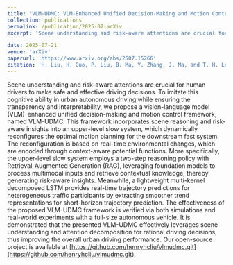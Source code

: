 ```yaml
---
title: "VLM-UDMC: VLM-Enhanced Unified Decision-Making and Motion Control for Urban Autonomous Driving"
collection: publications
permalink: /publication/2025-07-arXiv
excerpt: 'Scene understanding and risk-aware attentions are crucial for human drivers to make safe and effective driving decisions. To imitate this cognitive ability in urban autonomous driving while ensuring the transparency and interpretability, we propose a vision-language model (VLM)-enhanced unified decision-making and motion control framework, named VLM-UDMC. This framework incorporates scene reasoning and risk-aware insights into an upper-level slow system, which dynamically reconfigures the optimal motion planning for the downstream fast system. The reconfiguration is based on real-time environmental changes, which are encoded through context-aware potential functions. More specifically, the upper-level slow system employs a two-step reasoning policy with Retrieval-Augmented Generation (RAG), leveraging foundation models to process multimodal inputs and retrieve contextual knowledge, thereby generating risk-aware insights. Meanwhile, a lightweight multi-kernel decomposed LSTM provides real-time trajectory predictions for heterogeneous traffic participants by extracting smoother trend representations for short-horizon trajectory prediction. The effectiveness of the proposed VLM-UDMC framework is verified via both simulations and real-world experiments with a full-size autonomous vehicle. It is demonstrated that the presented VLM-UDMC effectively leverages scene understanding and attention decomposition for rational driving decisions, thus improving the overall urban driving performance. Our open-source project is available at [https://github.com/henryhcliu/vlmudmc.git](https://github.com/henryhcliu/vlmudmc.git).'

date: 2025-07-21
venue: 'arXiv'
paperurl: 'https://www.arxiv.org/abs/2507.15266'
citation: 'H. Liu, H. Guo, P. Liu, B. Ma, Y. Zhang, J. Ma, and T. H. Lee, “VLM-UDMC: VLM-Enhanced Unified Decision-Making and Motion Control for Urban Autonomous Driving,” arXiv preprint arXiv:2507.15266, 2025.'
---
```


Scene understanding and risk-aware attentions are crucial for human drivers to make safe and effective driving decisions. To imitate this cognitive ability in urban autonomous driving while ensuring the transparency and interpretability, we propose a vision-language model (VLM)-enhanced unified decision-making and motion control framework, named VLM-UDMC. This framework incorporates scene reasoning and risk-aware insights into an upper-level slow system, which dynamically reconfigures the optimal motion planning for the downstream fast system. The reconfiguration is based on real-time environmental changes, which are encoded through context-aware potential functions. More specifically, the upper-level slow system employs a two-step reasoning policy with Retrieval-Augmented Generation (RAG), leveraging foundation models to process multimodal inputs and retrieve contextual knowledge, thereby generating risk-aware insights. Meanwhile, a lightweight multi-kernel decomposed LSTM provides real-time trajectory predictions for heterogeneous traffic participants by extracting smoother trend representations for short-horizon trajectory prediction. The effectiveness of the proposed VLM-UDMC framework is verified via both simulations and real-world experiments with a full-size autonomous vehicle. It is demonstrated that the presented VLM-UDMC effectively leverages scene understanding and attention decomposition for rational driving decisions, thus improving the overall urban driving performance. Our open-source project is available at [https://github.com/henryhcliu/vlmudmc.git](https://github.com/henryhcliu/vlmudmc.git).